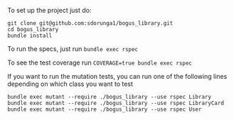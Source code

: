 To set up the project just do:

```
git clone git@github.com:sdorunga1/bogus_library.git
cd bogus_library
bundle install
```

To run the specs, just run
`bundle exec rspec`

To see the test coverage run
`COVERAGE=true bundle exec rspec`

If you want to run the mutation tests, you can run one of the following lines
depending on which class you want to test

```
bundle exec mutant --require ./bogus_library --use rspec Library
bundle exec mutant --require ./bogus_library --use rspec LibraryCard
bundle exec mutant --require ./bogus_library --use rspec User
```
